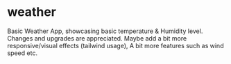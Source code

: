# weather
Basic Weather App, showcasing basic temperature &amp; Humidity level. Changes and upgrades are appreciated. Maybe add a bit more responsive/visual effects (tailwind usage), A bit more features such as wind speed etc. 
